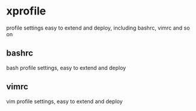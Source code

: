 # xprofile
profile settings easy to extend and deploy, including bashrc, vimrc and so on

## bashrc
bash profile settings, easy to extend and deploy

## vimrc
vim profile settings, easy to extend and deploy
